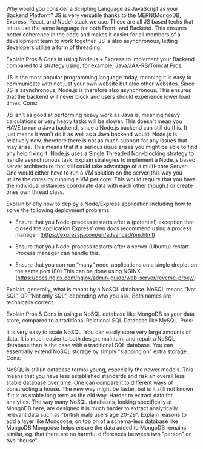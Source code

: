 Why would you consider a Scripting Language as JavaScript as your Backend Platform?
JS is very versatile thanks to the MERN(MongoDB, Express, React, and Node) stack we use. These are all JS based techs that let us use the same language for both Front- and Backend. This ensures better coherence in the code and makes it easier for all members of a development team to work together. JS is also asynchronous, letting developers utilize a form of threading.

Explain Pros & Cons in using Node.js + Express to implement your Backend compared to a strategy using, for example, Java/JAX-RS/Tomcat
Pros:

JS is the most popular programming language today, meaning it is easy to communicate with not just your own website but also other websites.
Since JS is asynchronous, Node.js is therefore also asynchronous. This ensures that the backend will never block and users should experience lower load times.
Cons:

JS isn't as good at performing heavy work as Java is, meaning heavy calculations or very heavy tasks will be slower. This doesn't mean you HAVE to run a Java backend, since a Node.js backend can still do this. It just means it won't do it as well as a Java backend would.
Node.js is relatively new, therefore there is not as much support for any issues that may arise. This means that if a serious issue arises you might be able to find any help fixing it.
Node.js uses a Single Threaded Non-blocking strategy to handle asynchronous task. Explain strategies to implement a Node.js based server architecture that still could take advantage of a multi-core Server.
One would either have to run a VM solution on the server(this way you utilize the cores by running a VM per core. This would require that you have the individual instances coordinate data with each other though.) or create ones own thread class.

Explain briefly how to deploy a Node/Express application including how to solve the following deployment problems:
- Ensure that you Node-process restarts after a (potential) exception that closed the application
Express' own docs recommend using a process manager. (https://expressjs.com/en/advanced/pm.html)

- Ensure that you Node-process restarts after a server (Ubuntu) restart
Process manager can handle this.

- Ensure that you can run “many” node-applications on a single droplet on the same port (80)
This can be done using NGINX. (https://docs.nginx.com/nginx/admin-guide/web-server/reverse-proxy/)

Explain, generally, what is meant by a NoSQL database.
NoSQL means "Not SQL" OR "Not only SQL", depending who you ask. Both names are technically correct.

Explain Pros & Cons in using a NoSQL database like MongoDB as your data store, compared to a traditional Relational SQL Database like MySQL.
Pros:

It is very easy to scale NoSQL.
You can easily store very large amounts of data.
It is much easier to both design, maintain, and repair a NoSQL database than is the case with a traditional SQL database.
You can essentially extend NoSQL storage by simply "slapping on" extra storage.
Cons:

NoSQL is still(in database terms) young, especially the newer models. This means that you have less established standards and risk an overall less stable database over time. One can compare it to different ways of constructing a house. The new way might be faster, but is it still not known if it is as stable long term as the old way.
Harder to extract data for analytics. The way many NoSQL databases, looking specifically at MongoDB here, are designed it is much harder to extract analytically relevant data such as "british male users age 20-29".
Explain reasons to add a layer like Mongoose, on top on of a schema-less database like MongoDB
Mongoose helps ensure the data added to MongoDB remains similar, eg. that there are no harmful differences between two "person" or two "house".
